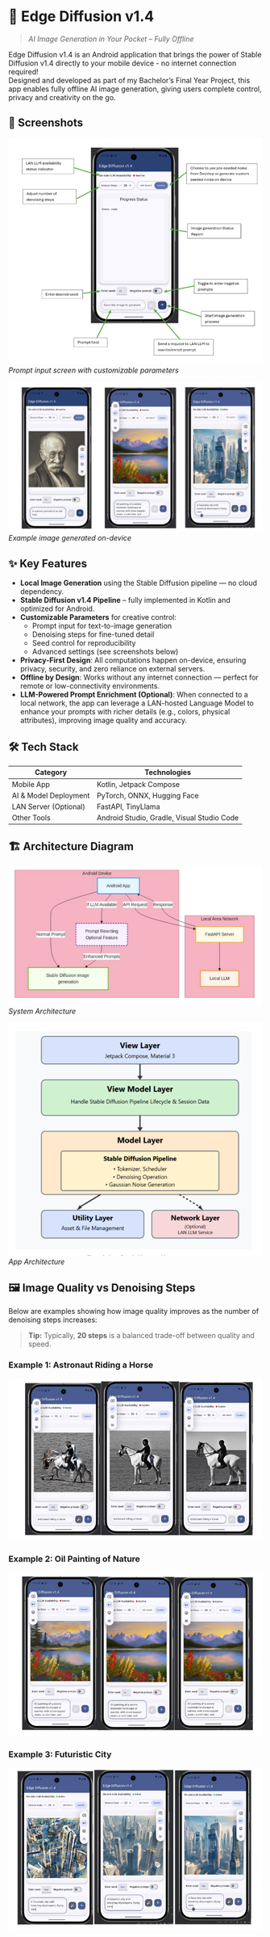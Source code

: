 # 📱  Edge Diffusion v1.4

> *AI Image Generation in Your Pocket – Fully Offline*

Edge Diffusion v1.4 is an Android application that brings the power of Stable Diffusion v1.4 directly to your mobile device - no internet connection required! \
Designed and developed as part of my Bachelor’s Final Year Project, this app enables fully offline AI image generation, giving users complete control, privacy and creativity on the go.


## 📸 Screenshots
![App UI](images/1_App_UI.PNG "App UI") \
*Prompt input screen with customizable parameters*  

![Generated Image](images/demo_pic.PNG "Generated Image") \
 *Example image generated on-device*  

## ✨ Key Features

- **Local Image Generation** using the Stable Diffusion pipeline — no cloud dependency.
- **Stable Diffusion v1.4 Pipeline** – fully implemented in Kotlin and optimized for Android.
- **Customizable Parameters** for creative control:
    - Prompt input for text-to-image generation
    - Denoising steps for fine-tuned detail
    - Seed control for reproducibility
    - Advanced settings (see screenshots below)
- **Privacy-First Design**: All computations happen on-device, ensuring privacy, security, and zero reliance on external servers.
- **Offline by Design**: Works without any internet connection — perfect for remote or low-connectivity environments.
- **LLM-Powered Prompt Enrichment (Optional)**: When connected to a local network, the app can leverage a LAN-hosted Language Model to enhance your prompts with richer details (e.g., colors, physical attributes), improving image quality and accuracy.

## 🛠 Tech Stack

| Category              | Technologies                               |
| --------------------- | ------------------------------------------ |
| Mobile App            | Kotlin, Jetpack Compose                    |
| AI & Model Deployment | PyTorch, ONNX, Hugging Face                |
| LAN Server (Optional) | FastAPI, TinyLlama                         |
| Other Tools           | Android Studio, Gradle, Visual Studio Code |

## 🏗 Architecture Diagram

![System Architecture](images/System_Architecture.PNG "System Architecture") \
 *System Architecture*  

 
![App Architecture](images/Android_App_Architecture.PNG "App Architecture") \
 *App Architecture*  

 ## 🖼 Image Quality vs Denoising Steps

Below are examples showing how image quality improves as the number of denoising steps increases:

> **Tip:** Typically, **20 steps** is a balanced trade-off between quality and speed.


### Example 1: Astronaut Riding a Horse
![Astronaut Riding a Horse](images/Denosing_Steps_1.PNG "Astronaut Riding a Horse")

### Example 2: Oil Painting of Nature
![Oil Painting of Nature](images/Denosing_Steps_2.PNG "Oil Painting of Nature")

### Example 3: Futuristic City
![Futuristic City](images/Denosing_Steps_3.PNG "Futuristic City")
